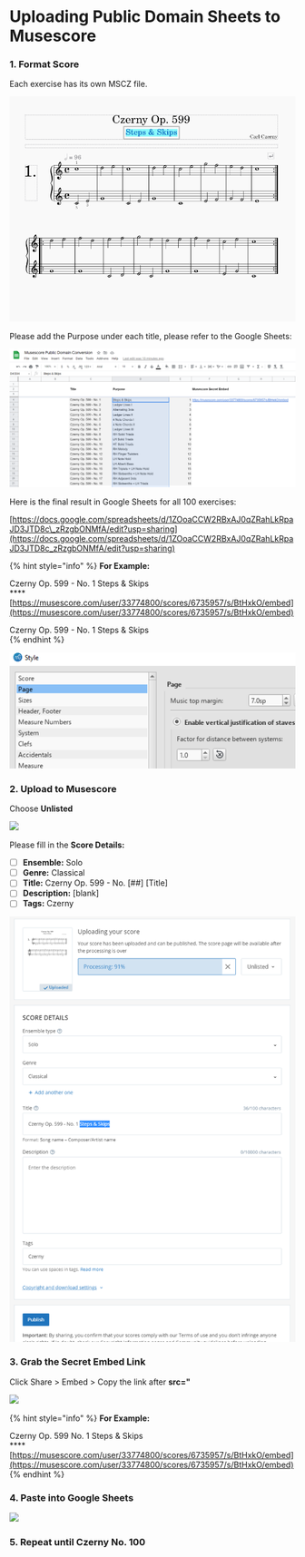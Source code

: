 # Uploading Public Domain Sheets to Musescore

### 1. Format Score

Each exercise has its own MSCZ file.

![](../.gitbook/assets/image%20%2887%29.png)

Please add the Purpose under each title, please refer to the Google Sheets:

![](../.gitbook/assets/image%20%2886%29.png)

Here is the final result in Google Sheets for all 100 exercises:   
  
[https://docs.google.com/spreadsheets/d/1ZOoaCCW2RBxAJ0qZRahLkRpaJD3JTD8c\_zRzgbONMfA/edit?usp=sharing](https://docs.google.com/spreadsheets/d/1ZOoaCCW2RBxAJ0qZRahLkRpaJD3JTD8c_zRzgbONMfA/edit?usp=sharing)



{% hint style="info" %}
**For Example:**  
  
Czerny Op. 599 - No. 1 Steps & Skips  
****[https://musescore.com/user/33774800/scores/6735957/s/BtHxkO/embed](https://musescore.com/user/33774800/scores/6735957/s/BtHxkO/embed)  
  
Czerny Op. 599 - No. 1 Steps & Skips  
{% endhint %}

![Distance between Systems at 1.0 \(or your best judgement\) ](../.gitbook/assets/image%20%2883%29.png)

### 2. Upload to Musescore

Choose **Unlisted**

![](https://i.gyazo.com/d0c724e416fbeec190ae16050e12468b.gif)



Please fill in the **Score Details:**

* [ ] **Ensemble:** Solo
* [ ] **Genre:** Classical
* [ ] **Title:** Czerny Op. 599 - No. \[\#\#\] \[Title\]
* [ ] **Description:** \[blank\]
* [ ] **Tags:** Czerny 

![](../.gitbook/assets/image%20%2884%29.png)



### 3. Grab the Secret Embed Link

Click Share &gt; Embed &gt; Copy the link after **src="**

![](https://i.gyazo.com/6dddb4474d1c7e1095a17eb188f08751.gif)

{% hint style="info" %}
**For Example:**  
  
Czerny Op. 599 No. 1 Steps & Skips  
****[https://musescore.com/user/33774800/scores/6735957/s/BtHxkO/embed](https://musescore.com/user/33774800/scores/6735957/s/BtHxkO/embed)
{% endhint %}

### 4. Paste into Google Sheets

![](https://i.gyazo.com/bdbaf47437890b3e8cec90ef63bcfe7e.gif)

### 5. Repeat until Czerny No. 100





